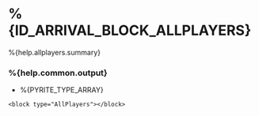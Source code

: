 # %{ID_ARRIVAL_BLOCK_ALLPLAYERS}

%{help.allplayers.summary}

### %{help.common.output}

-   %{PYRITE_TYPE_ARRAY}

```
<block type="AllPlayers"></block>
```